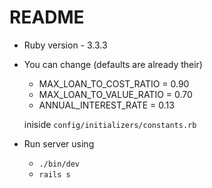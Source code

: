 # README

* Ruby version - 3.3.3
* You can change (defaults are already their)
 	- MAX_LOAN_TO_COST_RATIO = 0.90
	- MAX_LOAN_TO_VALUE_RATIO = 0.70
 	- ANNUAL_INTEREST_RATE = 0.13
 	
 	iniside `config/initializers/constants.rb`

 	
* Run server using 
	- `./bin/dev`
	- `rails s`
